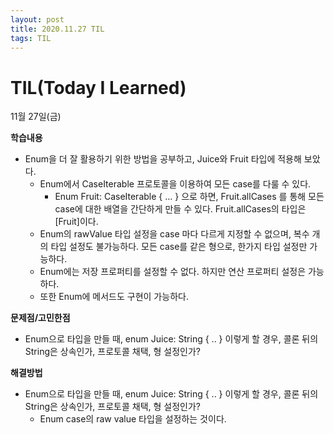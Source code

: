 ```yaml
---
layout: post
title: 2020.11.27 TIL
tags: TIL
---
```

# TIL(Today I Learned)

11월 27일(금)

**학습내용**

- Enum을 더 잘 활용하기 위한 방법을 공부하고, Juice와 Fruit 타입에 적용해 보았다.
    - Enum에서 CaseIterable 프로토콜을 이용하여 모든 case를 다룰 수 있다.
        - Enum Fruit: CaseIterable { ... } 으로 하면, Fruit.allCases 를 통해 모든 case에 대한 배열을 간단하게 만들 수 있다. Fruit.allCases의 타입은 [Fruit]이다.
    - Enum의 rawValue 타입 설정을 case 마다 다르게 지정할 수 없으며, 복수 개의 타입 설정도 불가능하다. 모든 case를 같은 형으로, 한가지 타입 설정만 가능하다.
    - Enum에는 저장 프로퍼티를 설정할 수 없다. 하지만 연산 프로퍼티 설정은 가능하다.
    - 또한 Enum에 메서드도 구현이 가능하다.

**문제점/고민한점**

- Enum으로 타입을 만들 때, enum Juice: String { .. } 이렇게 할 경우, 콜론 뒤의 String은 상속인가, 프로토콜 채택, 형 설정인가?

**해결방법**

- Enum으로 타입을 만들 때, enum Juice: String { .. } 이렇게 할 경우, 콜론 뒤의 String은 상속인가, 프로토콜 채택, 형 설정인가?
    - Enum case의 raw value 타입을 설정하는 것이다.
